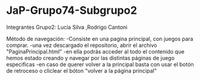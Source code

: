# JaP-Grupo74-Subgrupo2
Integrantes Grupo2: Lucía Silva ,Rodrigo Cantoni


 Método de navegación: -Consiste en una pagina principal, con juegos para comprar. -una vez descargado el repositorio, abrir el archivo "PaginaPrincipal.html" -en ella podrás acceder al todo el contenido que hemos estado creando y navegar por las distintas páginas de juego especificas -en caso de querer volver a la principal basta con usar el botón de retroceso o cliclear el bóton "volver a la página principal"
